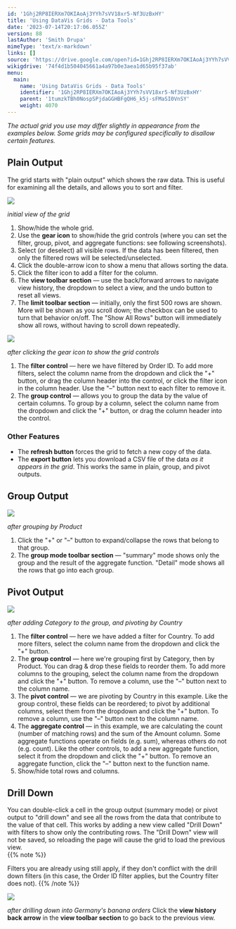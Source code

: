 ```yaml
---
id: '1Ghj2RP8IERXm7OKIAoAj3YYh7sVV18xr5-Nf3UzBxHY'
title: 'Using DataVis Grids - Data Tools'
date: '2023-07-14T20:17:06.055Z'
version: 88
lastAuthor: 'Smith Drupa'
mimeType: 'text/x-markdown'
links: []
source: 'https://drive.google.com/open?id=1Ghj2RP8IERXm7OKIAoAj3YYh7sVV18xr5-Nf3UzBxHY'
wikigdrive: '74f4d1b504045661a4a97b0e3aea1d65b95f37ab'
menu:
  main:
    name: 'Using DataVis Grids - Data Tools'
    identifier: '1Ghj2RP8IERXm7OKIAoAj3YYh7sVV18xr5-Nf3UzBxHY'
    parent: '1tumzkTBh0NospSPjdaGGHBFgQH6_k5j-sFMaSI0VnSY'
    weight: 4070
---
```

*The actual grid you use may differ slightly in appearance from the examples below. Some grids may be configured specifically to disallow certain features.*
  
## Plain Output  
  
The grid starts with "plain output" which shows the raw data. This is useful for examining all the details, and allows you to sort and filter.
  
![](../using-datavis-grids-data-tools.assets/05c43f905aecde83975b4bd12adc7d92.png)  

*initial view of the grid*
1. Show/hide the whole grid.
2. Use the <strong>gear icon</strong> to show/hide the grid controls (where you can set the filter, group, pivot, and aggregate functions: see following screenshots).
3. Select (or deselect) all visible rows. If the data has been filtered, then only the filtered rows will be selected/unselected.
4. Click the double-arrow icon to show a menu that allows sorting the data.
5. Click the filter icon to add a filter for the column.
6. The <strong>view toolbar section</strong> — use the back/forward arrows to navigate view history, the dropdown to select a view, and the undo button to reset all views.
7. The <strong>limit toolbar section</strong> — initially, only the first 500 rows are shown. More will be shown as you scroll down; the checkbox can be used to turn that behavior on/off. The "Show All Rows" button will immediately show all rows, without having to scroll down repeatedly.
  
![](../using-datavis-grids-data-tools.assets/9b7ec4290cb1e8a4ee5cc6eafa8bb7ee.png)  

*after clicking the gear icon to show the grid controls*
1. The <strong>filter control</strong> — here we have filtered by Order ID. To add more filters, select the column name from the dropdown and click the "+" button, or drag the column header into the control, or click the filter icon in the column header. Use the "–" button next to each filter to remove it.
2. The <strong>group control</strong> — allows you to group the data by the value of certain columns. To group by a column, select the column name from the dropdown and click the "+" button, or drag the column header into the control.
  
### Other Features  

* The <strong>refresh button</strong> forces the grid to fetch a new copy of the data.
* The <strong>export button</strong> lets you download a CSV file of the data <em>as it appears in the grid</em>. This works the same in plain, group, and pivot outputs.
  
## Group Output  

  
![](../using-datavis-grids-data-tools.assets/0213863c2425a3b6cda34eb0ff097810.png)  

*after grouping by Product*
1. Click the "+" or "–" button to expand/collapse the rows that belong to that group.
2. The <strong>group mode toolbar section</strong> — "summary" mode shows only the group and the result of the aggregate function. "Detail" mode shows all the rows that go into each group.
  
## Pivot Output  

  
![](../using-datavis-grids-data-tools.assets/50e1c664967399bbc1836dda8d3f7ff6.png)  

*after adding Category to the group, and pivoting by Country*
1. The <strong>filter control</strong> — here we have added a filter for Country. To add more filters, select the column name from the dropdown and click the "+" button.
2. The <strong>group control</strong> — here we're grouping first by Category, then by Product. You can drag & drop these fields to reorder them. To add more columns to the grouping, select the column name from the dropdown and click the "+" button. To remove a column, use the "–" button next to the column name.
3. The <strong>pivot control</strong> — we are pivoting by Country in this example. Like the group control, these fields can be reordered; to pivot by additional columns, select them from the dropdown and click the "+" button. To remove a column, use the "–" button next to the column name.
4. The <strong>aggregate control</strong> — in this example, we are calculating the count (number of matching rows) and the sum of the Amount column. Some aggregate functions operate on fields (e.g. sum), whereas others do not (e.g. count). Like the other controls, to add a new aggregate function, select it from the dropdown and click the "+" button. To remove an aggregate function, click the "–" button next to the function name.
5. Show/hide total rows and columns.
  
## Drill Down  
  
You can double-click a cell in the group output (summary mode) or pivot output to "drill down" and see all the rows from the data that contribute to the value of that cell. This works by adding a new view called "Drill Down" with filters to show only the contributing rows. The "Drill Down" view will not be saved, so reloading the page will cause the grid to load the previous view.  
{{% note %}}

Filters you are already using still apply, if they don't conflict with the drill down filters (in this case, the Order ID filter applies, but the Country filter does not).
{{% /note %}}
  
![](../using-datavis-grids-data-tools.assets/0b70be7a43eb324a7701cc7f418b6fb9.png)  

*after drilling down into Germany's banana orders*
Click the **view history back arrow** in the **view toolbar section** to go back to the previous view.
